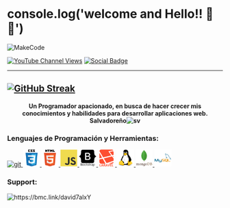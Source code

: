 # console.log('welcome and Hello!! 🖖😎')
![MakeCode](https://github.com/alxs2997/alxs2997/assets/98421465/d373a633-9748-4553-a56e-91e4b975b8f4)

<a href="https://www.youtube.com/channel/UCfs2rOMsEdcRrKVUYrbkKcQ" target="_blank" rel="noreferrer">![YouTube Channel Views](https://img.shields.io/youtube/channel/views/UCfs2rOMsEdcRrKVUYrbkKcQ?style=social&label=suscr%C3%ADbete)</a> <a href="https://www.linkedin.com/in/alexis-gallegos2997/" target="_blank" rel="noreferrer">![Social Badge](https://img.shields.io/badge/alexis-gallegos2997?style=social&logo=LinkedIn&logoColor=blue&color=blue)</a>

---
[![GitHub Streak](http://github-readme-streak-stats.herokuapp.com?user=alxs2997&theme=dark&hide_border=&date_format=j%20M%5B%20Y%5D)](https://git.io/streak-stats)
---
<h4 align="center">Un Programador apacionado, en busca de hacer crecer mis conocimientos y habilidades para desarrollar aplicaciones web. Salvadoreño<img src="https://images.emojiterra.com/google/noto-emoji/unicode-15/color/svg/1f1f8-1f1fb.svg" alt="sv" width="20" height="20"/></h4>

<h3 align="left">Lenguajes de Programación y Herramientas:</h3>
<p>
<div align="left">
<p><a href="https://git-scm.com/" target="_blank" rel="noreferrer"> <img src="https://www.vectorlogo.zone/logos/git-scm/git-scm-icon.svg" alt="git" width="40" height="40"/> </a>  <a href="https://www.w3schools.com/css/" target="_blank" rel="noreferrer"> <img src="https://raw.githubusercontent.com/devicons/devicon/master/icons/css3/css3-original-wordmark.svg" alt="css3" width="40" height="40"/> </a> <a href="https://www.w3.org/html/" target="_blank" rel="noreferrer"> <img src="https://raw.githubusercontent.com/devicons/devicon/master/icons/html5/html5-original-wordmark.svg" alt="html5" width="40" height="40"/> </a> <a href="https://developer.mozilla.org/en-US/docs/Web/JavaScript" target="_blank" rel="noreferrer"> <img src="https://raw.githubusercontent.com/devicons/devicon/master/icons/javascript/javascript-original.svg" alt="javascript" width="40" height="40"/> </a> <a href="https://getbootstrap.com" target="_blank" rel="noreferrer"> <img src="https://raw.githubusercontent.com/devicons/devicon/master/icons/bootstrap/bootstrap-plain-wordmark.svg" alt="bootstrap" width="40" height="40"/> </a> <a href="https://laravel.com/" target="_blank" rel="noreferrer"> <img src="https://raw.githubusercontent.com/devicons/devicon/master/icons/laravel/laravel-plain-wordmark.svg" alt="laravel" width="40" height="40"/> </a> <a href="https://www.linux.org/" target="_blank" rel="noreferrer"> <img src="https://raw.githubusercontent.com/devicons/devicon/master/icons/linux/linux-original.svg" alt="linux" width="40" height="40"/> </a> <a href="https://www.mongodb.com/" target="_blank" rel="noreferrer"> <img src="https://raw.githubusercontent.com/devicons/devicon/master/icons/mongodb/mongodb-original-wordmark.svg" alt="mongodb" width="40" height="40"/> </a> <a href="https://www.mysql.com/" target="_blank" rel="noreferrer"> <img src="https://raw.githubusercontent.com/devicons/devicon/master/icons/mysql/mysql-original-wordmark.svg" alt="mysql" width="40" height="40"/> </a></p>
</div>
</p>
<h3>Support:</h3>
<p>

  <a href="https://www.buymeacoffee.com/https://bmc.link/david7alxY"> <img align="left" src="https://cdn.buymeacoffee.com/buttons/v2/default-yellow.png" height="50" width="210" alt="https://bmc.link/david7alxY" /></a></p><br><br>
